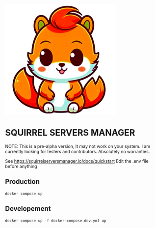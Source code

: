 ![Squirrel](./client/public/logo.svg)
# SQUIRREL SERVERS MANAGER

NOTE:
This is a pre-alpha version, It may not work on your system. I am currently looking for testers and contributors.
Absolutely no warranties. 

See https://squirrelserversmanager.io/docs/quickstart
Edit the .env file before anything

## Production
```console
docker compose up
```

## Developement
```console
docker compose up -f docker-compose.dev.yml up 
```
